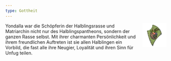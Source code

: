 ```yaml
---
type: Gottheit
---
```


<img
  src='/images/gods/yondalla_holy_symbol.png'
  style='width:15%;
         float:right;
         margin-left: 1rem;
         margin-bottom: 1rem;'/>

Yondalla war die Schöpferin der Halblingsrasse und Matriarchin nicht nur des Halblingspantheons,
sondern der ganzen Rasse selbst. Mit ihrer charmanten Persönlichkeit und ihrem freundlichen
Auftreten ist sie allen Halblingen ein Vorbild, die fast alle ihre Neugier, Loyalität und ihren Sinn
für Unfug teilen.
